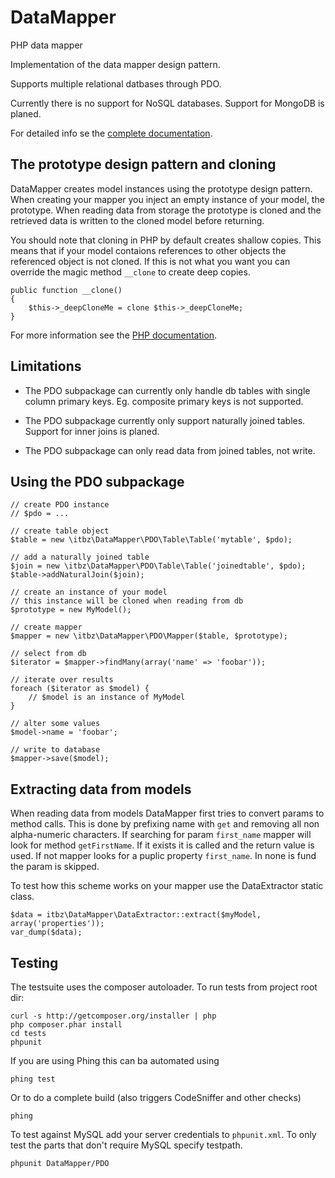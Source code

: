 DataMapper
==========

PHP data mapper

Implementation of the data mapper design pattern.

Supports multiple relational datbases through PDO.

Currently there is no support for NoSQL databases. Support for MongoDB is
planed.

For detailed info se the [complete documentation](http://itbz.github.com/packages/DataMapper.html).


## The prototype design pattern and cloning

DataMapper creates model instances using the prototype design pattern. When
creating your mapper you inject an empty instance of your model, the prototype.
When reading data from storage the prototype is cloned and the retrieved data
is written to the cloned model before returning.

You should note that cloning in PHP by default creates shallow copies.
This means that if your model contaions references to other objects the
referenced object is not cloned. If this is not what you want you can override
the magic method `__clone` to create deep copies.

    public function __clone()
    {
        $this->_deepCloneMe = clone $this->_deepCloneMe;
    }

For more information see the [PHP documentation](http://php.net/manual/en/language.oop5.cloning.php).


## Limitations

* The PDO subpackage can currently only handle db tables with single column
  primary keys. Eg. composite primary keys is not supported.

* The PDO subpackage currently only support naturally joined tables. Support for
  inner joins is planed.

* The PDO subpackage can only read data from joined tables, not write.


## Using the PDO subpackage

    // create PDO instance
    // $pdo = ...
    
    // create table object
    $table = new \itbz\DataMapper\PDO\Table\Table('mytable', $pdo);

    // add a naturally joined table
    $join = new \itbz\DataMapper\PDO\Table\Table('joinedtable', $pdo);
    $table->addNaturalJoin($join);

    // create an instance of your model
    // this instance will be cloned when reading from db
    $prototype = new MyModel();
    
    // create mapper
    $mapper = new \itbz\DataMapper\PDO\Mapper($table, $prototype);

    // select from db
    $iterator = $mapper->findMany(array('name' => 'foobar'));

    // iterate over results
    foreach ($iterator as $model) {
        // $model is an instance of MyModel
    }

    // alter some values
    $model->name = 'foobar';
    
    // write to database
    $mapper->save($model);


## Extracting data from models

When reading data from models DataMapper first tries to convert params to
method calls. This is done by prefixing name with `get` and removing all non
alpha-numeric characters.  If searching for param `first_name` mapper will look
for method `getFirstName`. If it exists it is called and the return value is
used. If not mapper looks for a puplic property `first_name`. In none is fund
the param is skipped.

To test how this scheme works on your mapper use the DataExtractor static class.

    $data = itbz\DataMapper\DataExtractor::extract($myModel, array('properties'));
    var_dump($data);


## Testing

The testsuite uses the composer autoloader. To run tests from project root dir:

    curl -s http://getcomposer.org/installer | php
    php composer.phar install
    cd tests
    phpunit

If you are using Phing this can ba automated using

    phing test

Or to do a complete build (also triggers CodeSniffer and other checks)

    phing

To test against MySQL add your server credentials to `phpunit.xml`. To only test
the parts that don't require MySQL specify testpath.

    phpunit DataMapper/PDO

